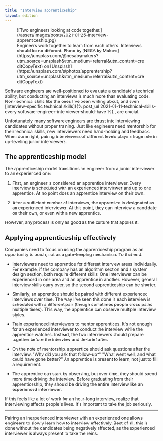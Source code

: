 ```yaml
---
title: "Interview apprenticeship"
layout: edition
---
```


<figure id="cover-img" markdown="1">
![Two engineers looking at code together.](/assets/images/posts/2021-01-25-interview-apprenticeship.jpg)
<figcaption markdown="1">Engineers work together to learn from each others. Interviews should be no different. Photo by [NESA by Makers](https://unsplash.com/@nesabymakers?utm_source=unsplash&utm_medium=referral&utm_content=creditCopyText) on [Unsplash](https://unsplash.com/s/photos/apprentership?utm_source=unsplash&utm_medium=referral&utm_content=creditCopyText)
</figcaption>
</figure>

Software engineers are well-positioned to evaluate a candidate's technical ability, but conducting an interviews is much more than evaluating code. Non-technical skills like the ones I've been writing about, and even [interview-specific technical skills]({% post_url 2021-01-11-technical-skills-every-software-engineer-interviewer-should-have %}), are crucial.

Unfortunately, many software engineers are thrust into interviewing candidates without proper training. Just like engineers need mentorship for their technical skills, new interviewers need hand-holding and feedback. When done right, pairing interviewers of different levels plays a huge role in up-leveling junior interviewers.

## The apprenticeship model

The apprenticeship model transitions an engineer from a junior interviewer to an experienced one:

1. First, an engineer is considered an apprentice interviewer. Every interview is scheduled with an experienced interviewer and up to one apprentice. At no point does an apprentice interview on their own.

1. After a sufficient number of interviews, the apprentice is designated as an experienced interviewer. At this point, they can interview a candidate on their own, or even with a new apprentice.

However, any process is only as good as the culture that applies it.

## Applying apprenticeship effectively

Companies need to focus on using the apprenticeship program as an opportunity to teach, not as a gate-keeping mechanism. To that end:

- Interviewers need to apprentice for different interview areas individually. For example, if the company has an algorithm section and a system design section, both require different skills. One interviewer can be experienced in one area and an apprentice in another. However, general interview skills carry over, so the second apprenticeship can be shorter.

- Similarly, an apprentice should be paired with different experienced interviews over time. The way I've seen this done is each interview is scheduled with a different pair (though sometimes people cross paths multiple times). This way, the apprentice can observe multiple interview styles.

- Train experienced interviewers to mentor apprentices. It's not enough for an experienced interviewer to conduct the interview while the apprentice watches. Instead, the two interviewers should prepare together before the interview and de-brief after.

- On the note of mentorship, apprentice should ask questions after the interview. "Why did you ask that follow-up?" "What went well, and what could have gone better?" An apprentice is present to learn, not just to fill a requirement.

- The apprentice can start by observing, but over time, they should spend more time driving the interview. Before graduating from their apprenticeship, they should be driving the entire interview like an experienced interviewer.

If this feels like a lot of work for an hour-long interview, realize that interviewing affects people's lives. It's important to take the job seriously.

---

Pairing an inexperienced interviewer with an experienced one allows engineers to slowly learn how to interview effectively. Best of all, this is done without the candidates being negatively affected, as the experienced interviewer is always present to take the reins.
